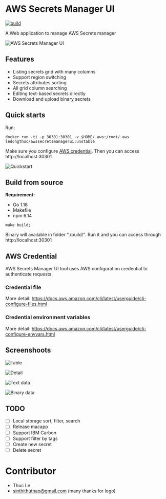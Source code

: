 # AWS Secrets Manager UI
[![build](https://github.com/ledongthuc/awssecretsmanagerui/actions/workflows/build.yml/badge.svg?branch=main)](https://github.com/ledongthuc/awssecretsmanagerui/actions/workflows/build.yml)

A Web application to manage AWS Secrets manager

![AWS Secrets Manager UI](https://user-images.githubusercontent.com/1828895/113342648-07e31280-932f-11eb-9949-9a2ec0c08e40.png)

## Features
 - Listing secrets grid with many columns
 - Support region switching
 - Secrets attributes sorting
 - All grid column searching
 - Editing text-based secrets directly
 - Download and upload binary secrets

## Quick starts

Run:

```
docker run -ti -p 30301:30301 -v $HOME/.aws:/root/.aws ledongthuc/awssecretsmanagerui:unstable
```

Make sure you configure [AWS credential](https://docs.aws.amazon.com/sdk-for-java/v1/developer-guide/setup-credentials.html). Then you can access http://localhost:30301

![Quickstart](https://user-images.githubusercontent.com/1828895/113198932-cd15a780-9266-11eb-98e3-2a13487c3bd0.png)

## Build from source

**Requirement:**
 - Go 1.16
 - Makefile
 - npm 6.14

```
make build;
```

Binary will available in folder "./build/". Run it and you can access through http://localhost:30301

## AWS Credential

AWS Secrets Manager UI tool uses AWS configuration credential to authenticate requests. 

### Credential file

More detail: https://docs.aws.amazon.com/cli/latest/userguide/cli-configure-files.html

### Credential environment variables

More detail: https://docs.aws.amazon.com/cli/latest/userguide/cli-configure-envvars.html

## Screenshoots

![Table](https://user-images.githubusercontent.com/1828895/113339958-8ccc2d00-932b-11eb-9738-4c7fea424985.png)

![Detail](https://user-images.githubusercontent.com/1828895/113339995-9c4b7600-932b-11eb-80a3-b550ad6893b0.png)

![Text data](https://user-images.githubusercontent.com/1828895/113340032-abcabf00-932b-11eb-9b2b-568f7d443873.png)

![Binary data](https://user-images.githubusercontent.com/1828895/113340095-bc7b3500-932b-11eb-8976-b0c6efdcd02a.png)

## TODO
 - [ ] Local storage sort, filter, search
 - [ ] Release macapp
 - [ ] Support IBM Carbon
 - [ ] Support filter by tags
 - [ ] Create new secret
 - [ ] Delete secret

# Contributor

 - Thuc Le
 - sinthithuthao@gmail.com (many thanks for logo)
